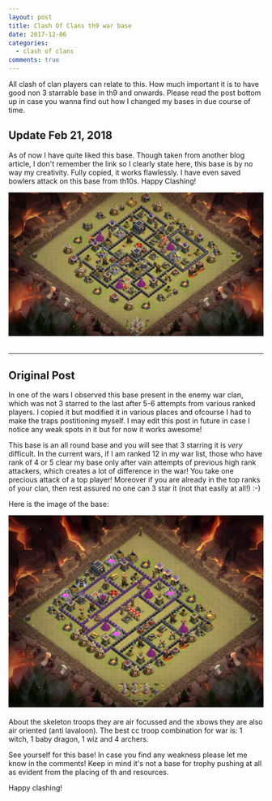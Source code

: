 ```yaml
---
layout: post
title: Clash Of Clans th9 war base 
date: 2017-12-06
categories:
  - clash of clans
comments: true
---
```

All clash of clan players can relate to this. How much important it is to have good non 3 starrable base in th9 and onwards.
Please read the post bottom up in case you wanna find out how I changed my bases in due course of time.

## Update Feb 21, 2018

As of now I have quite liked this base. Though taken from another blog article, I don't remember the link so I clearly state here, this base is by no way my creativity. Fully copied, it works flawlessly. I have even saved bowlers attack on this base from th10s. Happy Clashing!

<center>
<img src="/images/coc.png" alt="th9 coc base" itemprop="image" class="img-responsive"/> 
</center> 
<br>
<!-- more -->



---
## Original Post

In one of the wars I observed this base present in the enemy war clan, which was not 3 starred to the last after 5-6 attempts from various ranked players. I copied it but modified it in various places and ofcourse I had to make the traps postitioning myself. I may edit this post in future in case I notice any weak spots in it but for now it works awesome!

This base is an all round base and you will see that 3 starring it is _very_ difficult. In the current wars, if I am ranked 12 in my war list, those who have rank of 4 or 5 clear my base only after vain attempts of previous high rank attackers, which creates a lot of difference in the war! You take one precious attack of a top player! Moreover if you are already in the top ranks of your clan, then rest assured no one can 3 star it (not that easily at all!) :-)

Here is the image of the base:
<center>
<img src="/images/base.jpg" alt="th9 coc base" itemprop="image" class="img-responsive"/> 
</center>  
<br> 
About the skeleton troops they are air focussed and the xbows they are also air oriented (anti lavaloon).
The best cc troop combination for war is: 1 witch, 1 baby dragon, 1 wiz and 4 archers.

See yourself for this base! In case you find any weakness please let me know in the comments! Keep in mind it's not a base for trophy pushing at all as evident from the placing of th and resources.

Happy clashing!

